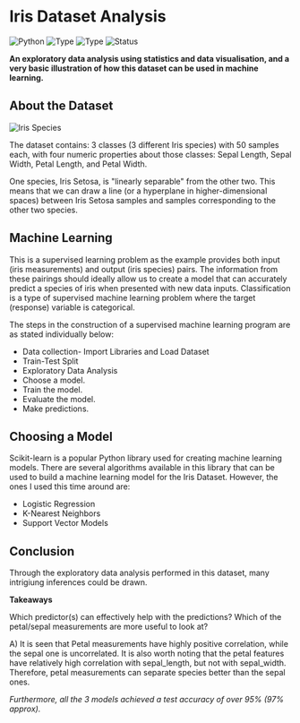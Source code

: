 # Iris Dataset Analysis
![Python](https://img.shields.io/badge/python-2.x-maroon.svg)
![Type](https://img.shields.io/badge/Machine-Learning-blue.svg) ![Type](https://img.shields.io/badge/Type-Supervised-bluegreen.svg)
![Status](https://img.shields.io/badge/Status-Ongoing-gold.svg)

**An exploratory data analysis using statistics and data visualisation, and a very basic illustration of how this dataset can be used in machine learning.**


## About the Dataset
![Iris Species](https://s3.amazonaws.com/assets.datacamp.com/blog_assets/Machine+Learning+R/iris-machinelearning.png)

The dataset contains: 3 classes (3 different Iris species) with 50 samples each, with four numeric properties about those classes: Sepal Length, Sepal Width, Petal Length, and Petal Width.

One species, Iris Setosa, is "linearly separable" from the other two. This means that we can draw a line (or a hyperplane in higher-dimensional spaces) between Iris Setosa samples and samples corresponding to the other two species.


## Machine Learning
This is a supervised learning problem as the example provides both input (iris measurements) and output (iris species) pairs. The information from these pairings should ideally allow us to create a model that can accurately predict a species of iris when presented with new data inputs.
Classification is a type of supervised machine learning problem where the target (response) variable is categorical. 

The steps in the construction of a supervised machine learning program are as stated individually below:

- Data collection- Import Libraries and Load Dataset
- Train-Test Split
- Exploratory Data Analysis
- Choose a model.
- Train the model.
- Evaluate the model.
- Make predictions.

 ## Choosing a Model
 Scikit-learn is a popular Python library used for creating machine learning models. There are several algorithms available in this library that can be used to build a machine learning model for the Iris Dataset. However, the ones I used this time around are:

- Logistic Regression
- K-Nearest Neighbors
- Support Vector Models


## Conclusion
Through the exploratory data analysis performed in this dataset, many intrigiung inferences could be drawn. 

**Takeaways**

 Which predictor(s) can effectively help with the predictions? Which of the petal/sepal measurements are more useful to look at?
 
A) It is seen that Petal measurements have highly positive correlation, while the sepal one is uncorrelated. 
 It is also worth noting that the petal features have relatively high correlation with sepal_length, but not with sepal_width.
 Therefore, petal measurements can separate species better than the sepal ones.
 
 *Furthermore, all the 3 models achieved a test accuracy of over 95% (97% approx).*
